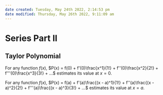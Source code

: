 ```yaml
---
date created: Tuesday, May 24th 2022, 2:14:53 pm
date modified: Thursday, May 26th 2022, 9:11:09 am
---
```


# Series Part II

## Taylor Polynomial

For any function $f(x)$, $P(x) = f(0) + f'(0)\frac{x^1}{1!} + f''(0)\frac{x^2}{2!} + f'''(0)\frac{x^3}{3!} + …$ estimates its value at $x = 0$.

For any function $f(x)$, $P(x) = f(a) + f'(a)\frac{(x - a)^1}{1!} + f''(a)\frac{(x - a)^2}{2!} + f'''(a)\frac{(x - a)^3}{3!} + …$ estimates its value at $x = a$.
